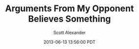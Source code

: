 ---
layout: podcast
title: "Arguments From My Opponent Believes Something"
author: Scott Alexander
description: https://slatestarcodex.com/2013/06/13/arguments-from-my-opponent-believes-something/
date: 2013-06-13 13:56:00 PDT
length: 1022913
duration: 256
guid: arguments-from-my-opponent-believes-something
---